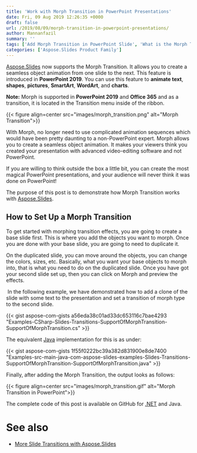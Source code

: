```yaml
---
title: 'Work with Morph Transition in PowerPoint Presentations'
date: Fri, 09 Aug 2019 12:26:35 +0000
draft: false
url: /2019/08/09/morph-transition-in-powerpoint-presentations/
author: Mannanfazil
summary: ''
tags: ['Add Morph Transition in PowerPoint Slide', 'What is the Morph Transition in PowerPoint']
categories: ['Aspose.Slides Product Family']
---
```


[Aspose.Slides][1] now supports the Morph Transition.  It allows you to create a seamless object animation from one slide to the next. This feature is introduced in **PowerPoint 2019**. You can use this feature to **animate text**, **shapes**, **pictures**, **SmartArt**, **WordArt**, and **charts**. 

**Note:** Morph is supported in **PowerPoint 2019** and **Office 365** and as a transition, it is located in the Transition menu inside of the ribbon.



{{< figure align=center src="images/morph_transition.png" alt="Morph Transition">}}


With Morph, no longer need to use complicated animation sequences which would have been pretty daunting to a non-PowerPoint expert. Morph allows you to create a seamless object animation. It makes your viewers think you created your presentation with advanced video-editing software and not PowerPoint.

If you are willing to think outside the box a little bit, you can create the most magical PowerPoint presentations, and your audience will never think it was done on PowerPoint!

The purpose of this post is to demonstrate how Morph Transition works with [Aspose.Slides][2].

## **How to Set Up a Morph Transition**

To get started with morphing transition effects, you are going to create a base slide first. This is where you add the objects you want to morph. Once you are done with your base slide, you are going to need to duplicate it.

On the duplicated slide, you can move around the objects, you can change the colors, sizes, etc. Basically, what you want your base objects to morph into, that is what you need to do on the duplicated slide. Once you have got your second slide set up, then you can click on Morph and preview the effects.

 In the following example, we have demonstrated how to add a clone of the slide with some text to the presentation and set a transition of morph type to the second slide.

{{< gist aspose-com-gists a56eda38c01ad33dc653116c7bae4293 "Examples-CSharp-Slides-Transitions-SupportOfMorphTransition-SupportOfMorphTransition.cs" >}}

The equivalent [Java][3] implementation for this is as under:

{{< gist aspose-com-gists 1f55f0222bc39a382d831900e8de7400 "Examples-src-main-java-com-aspose-slides-examples-Slides-Transitions-SupportOfMorphTransition-SupportOfMorphTransition.java" >}}

Finally, after adding the Morph Transition, the output looks as follows:



{{< figure align=center src="images/morph_transition.gif" alt="Morph Transition in PowerPoint">}}


The complete code of this post is available on GitHub for [.NET][4] and Java.

# See also

*   [More Slide Transitions with Aspose.Slides][5]




[1]: https://products.aspose.com/slides
[2]: https://products.aspose.com/slides/net
[3]: https://products.aspose.com/slides/java
[4]: https://github.com/aspose-slides/Aspose.Slides-for-.NET/blob/master/Examples/CSharp/Slides/Transitions/SupportOfMorphTransition.cs
[5]: https://docs.aspose.com/display/slidesnet/Slide+Transition




